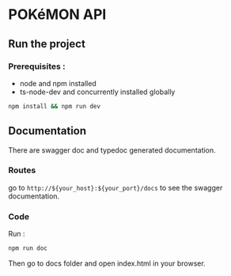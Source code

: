 # POKéMON API

## Run the project

### Prerequisites :

- node and npm installed
- ts-node-dev and concurrently installed globally

```bash
npm install && npm run dev
```

## Documentation

There are swagger doc and typedoc generated documentation.

### Routes

go to `http://${your_host}:${your_port}/docs` to see the swagger documentation.

### Code

Run :

```bash
npm run doc
```

Then go to docs folder and open index.html in your browser.
